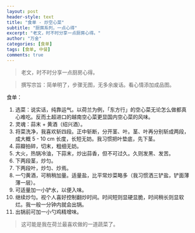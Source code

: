 ```yaml
---
layout: post
header-style: text
title: "食单 - 炒空心菜"
subtitle: "厨房系列，一点心得"
excerpt: "老文，时不时分享一点厨房心得。"
author: "万金"
categories: [食单]
tags: [食单, 中餐]
comments: true
---
```


> 老文，时不时分享一点厨房心得。

> 撰写宗旨：简单明了，步骤无图，无多余废话。看心情添加成品图。

食单：

1. 选菜：说实话，纯靠运气。以荷兰为例，「东方行」的空心菜无论怎么做都真心难吃。反而土超进口的越南空心菜更显国内空心菜的风味。
2. 灵魂：蒜末 + 黄酒（绍兴酒）。
3. 将菜洗净，我喜欢斩四段。正中斩断，分开茎、叶。茎、叶再分别斩成两段，成大概 5 - 10 cm 长度，长短无妨。我习惯把叶垫底，先下茎。
4. 蒜瓣拍碎，切末，粗细无妨。
5. 大火，热锅冷油，下蒜末，炒出蒜香，但不可过久。久则发黑、发苦。
6. 下两段茎，炒匀。
7. 下两段叶，炒匀、炒焉。
8. 一勺黄酒，可稍稍加量。适量盐，比平常炒菜略多（我习惯洒三铲盐，铲面薄薄一层）。
9. 可适量加一小铲水，以便入味。
10. 继续炒匀。视个人喜好控制翻炒时间。时间短则显硬显脆，时间稍长则显软烂。我一般一分钟内就会出锅。
11. 出锅前可加一小勺鸡精增味。

> 这可能是我在荷兰最喜欢做的一道蔬菜了。
>